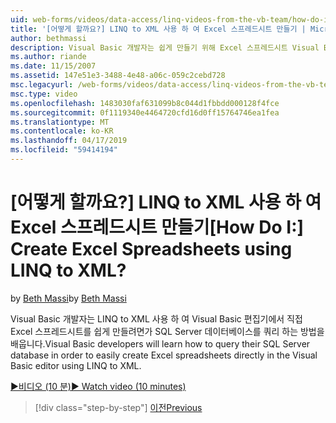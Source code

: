 ```yaml
---
uid: web-forms/videos/data-access/linq-videos-from-the-vb-team/how-do-i-create-excel-spreadsheets-using-linq-to-xml
title: '[어떻게 할까요?] LINQ to XML 사용 하 여 Excel 스프레드시트 만들기 | Microsoft 문서'
author: bethmassi
description: Visual Basic 개발자는 쉽게 만들기 위해 Excel 스프레드시트 Visual Basic 편집기에서 직접 우리는 SQL Server 데이터베이스를 쿼리 하는 방법을 익힐 수...
ms.author: riande
ms.date: 11/15/2007
ms.assetid: 147e51e3-3488-4e48-a06c-059c2cebd728
msc.legacyurl: /web-forms/videos/data-access/linq-videos-from-the-vb-team/how-do-i-create-excel-spreadsheets-using-linq-to-xml
msc.type: video
ms.openlocfilehash: 1483030faf631099b8c044d1fbbdd000128f4fce
ms.sourcegitcommit: 0f1119340e4464720cfd16d0ff15764746ea1fea
ms.translationtype: MT
ms.contentlocale: ko-KR
ms.lasthandoff: 04/17/2019
ms.locfileid: "59414194"
---
```

# <a name="how-do-i-create-excel-spreadsheets-using-linq-to-xml"></a><span data-ttu-id="1d912-104">[어떻게 할까요?] LINQ to XML 사용 하 여 Excel 스프레드시트 만들기</span><span class="sxs-lookup"><span data-stu-id="1d912-104">[How Do I:] Create Excel Spreadsheets using LINQ to XML?</span></span>

<span data-ttu-id="1d912-105">by [Beth Massi](https://github.com/bethmassi)</span><span class="sxs-lookup"><span data-stu-id="1d912-105">by [Beth Massi](https://github.com/bethmassi)</span></span>

<span data-ttu-id="1d912-106">Visual Basic 개발자는 LINQ to XML 사용 하 여 Visual Basic 편집기에서 직접 Excel 스프레드시트를 쉽게 만들려면가 SQL Server 데이터베이스를 쿼리 하는 방법을 배웁니다.</span><span class="sxs-lookup"><span data-stu-id="1d912-106">Visual Basic developers will learn how to query their SQL Server database in order to easily create Excel spreadsheets directly in the Visual Basic editor using LINQ to XML.</span></span>

[<span data-ttu-id="1d912-107">&#9654;비디오 (10 분)</span><span class="sxs-lookup"><span data-stu-id="1d912-107">&#9654; Watch video (10 minutes)</span></span>](https://channel9.msdn.com/Blogs/ASP-NET-Site-Videos/how-do-i-create-excel-spreadsheets-using-linq-to-xml)

> [!div class="step-by-step"]
> [<span data-ttu-id="1d912-108">이전</span><span class="sxs-lookup"><span data-stu-id="1d912-108">Previous</span></span>](how-do-i-create-xml-documents-from-sql-data.md)
